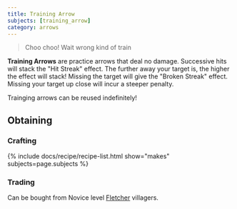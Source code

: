 ```yaml
---
title: Training Arrow
subjects: [training_arrow]
category: arrows
---
```

> Choo choo! Wait wrong kind of train

**Training Arrows** are practice arrows that deal no damage. Successive hits will stack the "Hit Streak" effect. The further away your target is, the higher the effect will stack! Missing the target will give the "Broken Streak" effect. Missing your target up close will incur a steeper penalty.

Trainging arrows can be reused indefinitely!

Obtaining
---------

### Crafting

{% include docs/recipe/recipe-list.html show="makes" subjects=page.subjects %}

### Trading
Can be bought from Novice level [Fletcher](https://minecraft.fandom.com/wiki/Trading#Fletcher) villagers.